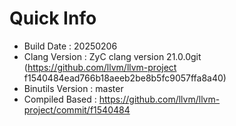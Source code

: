 # Quick Info
* Build Date : 20250206
* Clang Version : ZyC clang version 21.0.0git (https://github.com/llvm/llvm-project f1540484ead766b18aeeb2be8b5fc9057ffa8a40)
* Binutils Version : master
* Compiled Based : https://github.com/llvm/llvm-project/commit/f1540484

